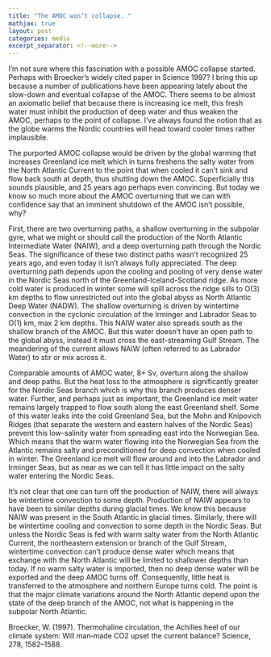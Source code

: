 ```yaml
---
title: "The AMOC won’t collapse. "
mathjax: true
layout: post
categories: media
excerpt_separator: <!--more-->
---
```


I’m not sure where this fascination with a possible AMOC collapse started. Perhaps with Broecker’s widely cited paper in Science 1997? I bring this up because a number of publications have been appearing lately about the slow-down and eventual collapse of the AMOC. There seems to be almost an axiomatic belief that because there is increasing ice melt, this fresh water must inhibit the production of deep water and thus weaken the AMOC, perhaps to the point of collapse. I’ve always found the notion that as the globe warms the Nordic countries will head toward cooler times rather implausible. 
<!--more-->

The purported AMOC collapse would be driven by the global warming that increases Greenland ice melt which in turns freshens the salty water from the North Atlantic Current to the point that when cooled it can’t sink and flow back south at depth, thus shutting down the AMOC. Superficially this sounds plausible, and 25 years ago perhaps even convincing. But today we know so much more about the AMOC overturning that we can with confidence say that an imminent shutdown of the AMOC isn’t possible, why?

First, there are two overturning paths, a shallow overturning in the subpolar gyre, what we might or should call the production of the North Atlantic Intermediate Water (NAIW), and a deep overturning path through the Nordic Seas. The significance of these two distinct paths wasn’t recognized 25 years ago, and even today it isn’t always fully appreciated. The deep overturning path depends upon the cooling and pooling of very dense water in the Nordic Seas north of the Greenland-Iceland-Scotland ridge. As more cold water is produced in winter some will spill across the ridge sills to O(3) km depths to flow unrestricted out into the global abyss as North Atlantic Deep Water (NADW). The shallow overturning is driven by wintertime convection in the cyclonic circulation of the Irminger and Labrador Seas to O(1) km, max 2 km depths. This NAIW water also spreads south as the shallow branch of the AMOC. But this water doesn’t have an open path to the global abyss, instead it must cross the east-streaming Gulf Stream. The meandering of the current allows NAIW (often referred to as Labrador Water) to stir or mix across it. 

Comparable amounts of AMOC water, 8+ Sv, overturn along the shallow and deep paths. But the heat loss to the atmosphere is significantly greater for the Nordic Seas branch which is why this branch produces denser water. Further, and perhaps just as important, the Greenland ice melt water remains largely trapped to flow south along the east Greenland shelf. Some of this water leaks into the cold Greenland Sea, but the Mohn and Knipovich Ridges (that separate the western and eastern halves of the Nordic Seas) prevent this low-salinity water from spreading east into the Norwegian Sea. Which means that the warm water flowing into the Norwegian Sea from the Atlantic remains salty and preconditioned for deep convection when cooled in winter. The Greenland ice melt will flow around and into the Labrador and Irminger Seas, but as near as we can tell it has little impact on the salty water entering the Nordic Seas. 

It’s not clear that one can turn off the production of NAIW, there will always be wintertime convection to some depth. Production of NAIW appears to have been to similar depths during glacial times.  We know this because NAIW was present in the South Atlantic in glacial times. Similarly, there will be wintertime cooling and convection to some depth in the Nordic Seas. But unless the Nordic Seas is fed with warm salty water from the North Atlantic Current, the northeastern extension or branch of the Gulf Stream, wintertime convection can’t produce dense water which means that exchange with the North Atlantic will be limited to shallower depths than today. If no warm salty water is imported, then no deep dense water will be exported and the deep AMOC turns off. Consequently, little heat is transferred to the atmosphere and northern Europe turns cold. The point is that the major climate variations around the North Atlantic depend upon the state of the deep branch of the AMOC, not what is happening in the subpolar North Atlantic. 

Broecker, W. (1997). Thermohaline circulation, the Achilles heel of our climate system: Will man‐made CO2 upset the current balance? Science, 278, 1582–1588. 

